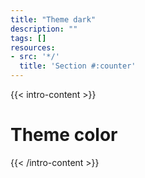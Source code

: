```yaml
---
title: "Theme dark"
description: ""
tags: []
resources:
- src: '*/'
  title: 'Section #:counter'
---
```


{{< intro-content >}}
# Theme color
{{< /intro-content >}}
